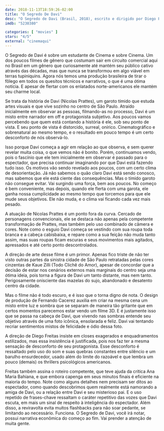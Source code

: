 ```yaml
---
date: 2018-11-13T18:59:26-02:00
title: "O Segredo De Davi"
desc: "O Segredo de Davi (Brasil, 2018), escrito e dirigido por Diego Freitas, com Nicolas Prattes, Eucir de Souza, Cris Vianna. Crítica escrita para o site CinemAqui."
imdb: "5230380"

categories: [ "movies" ]
stars: "4/5"
external: "cinemaqui"
---
```

O Segredo de Davi é sobre um estudante de Cinema e sobre Cinema. Um dos poucos filmes de gênero que costumam sair em circuito comercial aqui no Brasil em um gênero que curiosamente até mantém seu público cativo através das décadas, mas que nunca se transformou em algo viável em terras tupiniquins. Agora nós temos uma produção brasileira de tirar o fôlego em todos os quesitos técnicos e narrativos, o que é uma ótima notícia. E apesar de flertar com os enlatados norte-americanos ele mantém seu charme local.

Se trata da história de Davi (Nicolas Prattes), um garoto tímido que estuda artes visuais e que vive sozinho no centro de São Paulo. Atraído inicialmente em observar as pessoas, filmando-as no processo, Davi é um misto entre narrador em off e protagonista subjetivo. Aos poucos vamos percebendo que quem está contando a história é ele, sob seu ponto de vista. E seu ponto de vista é distorcido, surreal, onírico. Cinematográfico e sobrenatural ao mesmo tempo, e o resultado em pouco tempo é um certo desconforto de nós observá-lo.

Isso porque Davi começa a agir em relação ao que observa, e sem querer revelar muita coisa, o que vemos não é bonito. Porém, continuamos vendo, pois o fascínio que ele tem inicialmente em observar é passado para o espectador, que precisa continuar imaginando por que Davi está fazendo tudo isso. Os motivos vão sendo revelado aos poucos, com um certo clima de desorientação. Já não sabemos o quão claro Davi está sendo conosco, mas sabemos que ele está ciente das consequências. Mas o tímido garoto não consegue evitar. Vai surgindo uma força, bem aos poucos. No começo é bem conveniente, mas depois, quando ele flerta com uma garota, ele ganha nossa cumplicidade ao mesmo tempo que torcemos para que ele mude seus objetivos. Ele não muda, e o clima vai ficando cada vez mais pesado.

A atuação de Nicolas Prattes é um ponto fora da curva. Cercado de personagens convencionais, ele se destaca não apenas pela competente transformação de Prattes, mas também pelo uso combinado de câmera e cores. Note como o esguio Davi começa se vestindo com sua roupa toda branca e a cabeça cabisbaixa, e repare como a sua feição não muda tanto assim, mas suas roupas ficam escuras e seus movimentos mais agitados, apressados e até certo ponto descontrolados.

A direção de arte desse filme é um primor. Apenas fico triste de não ter visto outras partes da sinistra cidade de São Paulo retratadas pelas cores cinzentas de Kaue Zilli (Todo Clichê do Amor), apesar de concordar que a decisão de estar nos cenários externos mais marginais do centro seja uma ótima ideia, pois torna a figura de Davi um tanto distante, mas nem tanto. Perigosamente onisciente das mazelas do sujo, abandonado e desatento centro da cidade.

Mas o filme não é todo escuro, e é isso que o torna digno de nota. O design de produção de Fernando Cacerez auxilia em criar na mesma cena um misto entre luz e sombra que se separam de maneira tão gritante que em certos momentos parecemos estar vendo um filme 3D. E é justamente isso que se passa na cabeça de Davi, que vivendo nas sombras entende seu objetivo através de uma foto icônica, ensolarada e feliz. Davi vai tentando recriar sentimentos mistos de felicidade e ódio dessa foto.

A direção de Diego Freitas insiste em closes exagerados e enquadramentos estilizados, mas essa insistência é justificada, pois nos faz ter a mesma sensação de desconforto de seu protagonista. Esse desconforto é ressaltado pelo uso do som e suas quebras constantes entre silêncio e um barulho ensurdecedor, usado além do limite do razoável e que lembra um pouco (demais) os thrillers psicológicos americanos.

Freitas também assina o roteiro competente, que teve ajuda da crítica Ana Maria Bahiana, e que embora capenga em seus minutos finais é eficiente na maioria do tempo. Note como alguns detalhes nem precisam ser ditos ao espectador, como quando descobrimos quem realmente está namorando a amiga de Davi, ou a relação entre Davi e seu misterioso pai. E o uso repetido de frases-chave ressaltam o caráter repetitivo das vozes que Davi escuta, em mais um sinal de respeito à inteligência do espectador. Além disso, a reviravolta evita muitos flashbacks para não soar pedante, se limitando ao necessário. Funciona. O Segredo de Davi, você irá notar, possui narrativa econômica do começo ao fim. Vai prender a atenção de muita gente.
